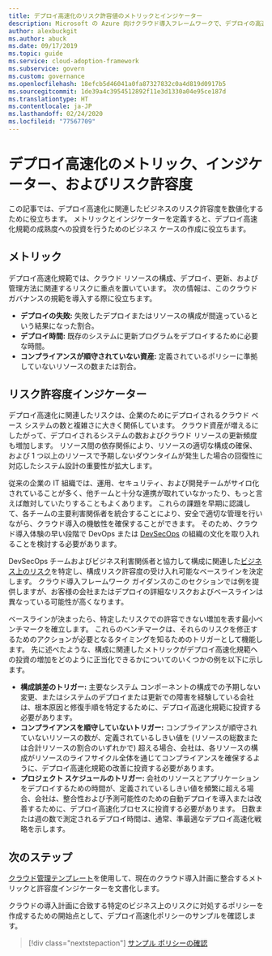 ```yaml
---
title: デプロイ高速化のリスク許容値のメトリックとインジケーター
description: Microsoft の Azure 向けクラウド導入フレームワークで、デプロイの高速化に関連するビジネス リスクの許容度を定量化します。
author: alexbuckgit
ms.author: abuck
ms.date: 09/17/2019
ms.topic: guide
ms.service: cloud-adoption-framework
ms.subservice: govern
ms.custom: governance
ms.openlocfilehash: 18efcb5d46041a0fa87327832c0a4d819d0917b5
ms.sourcegitcommit: 1de39a4c3954512892f11e3d1330a04e95ce187d
ms.translationtype: HT
ms.contentlocale: ja-JP
ms.lasthandoff: 02/24/2020
ms.locfileid: "77567709"
---
```

# <a name="deployment-acceleration-metrics-indicators-and-risk-tolerance"></a>デプロイ高速化のメトリック、インジケーター、およびリスク許容度

この記事では、デプロイ高速化に関連したビジネスのリスク許容度を数値化するために役立ちます。 メトリックとインジケーターを定義すると、デプロイ高速化規範の成熟度への投資を行うためのビジネス ケースの作成に役立ちます。

## <a name="metrics"></a>メトリック

デプロイ高速化規範では、クラウド リソースの構成、デプロイ、更新、および管理方法に関連するリスクに重点を置いています。 次の情報は、このクラウド ガバナンスの規範を導入する際に役立ちます。

- **デプロイの失敗:** 失敗したデプロイまたはリソースの構成が間違っているという結果になった割合。
- **デプロイ時間:** 既存のシステムに更新プログラムをデプロイするために必要な時間。
- **コンプライアンスが順守されていない資産:** 定義されているポリシーに準拠していないリソースの数または割合。

## <a name="risk-tolerance-indicators"></a>リスク許容度インジケーター

デプロイ高速化に関連したリスクは、企業のためにデプロイされるクラウド ベース システムの数と複雑さに大きく関係しています。 クラウド資産が増えるにしたがって、デプロイされるシステムの数およびクラウド リソースの更新頻度も増加します。 リソース間の依存関係により、リソースの適切な構成の確保、および 1 つ以上のリソースで予期しないダウンタイムが発生した場合の回復性に対応したシステム設計の重要性が拡大します。

<!-- "en-us" location is required for the URL below. -->

従来の企業の IT 組織では、運用、セキュリティ、および開発チームがサイロ化されていることが多く、他チームと十分な連携が取れていなかったり、もっと言えば敵対していたりすることもよくあります。 これらの課題を早期に認識して、各チームの主要利害関係者を統合することにより、安全で適切な管理を行いながら、クラウド導入の機敏性を確保することができます。 そのため、クラウド導入体験の早い段階で DevOps または [DevSecOps](https://www.microsoft.com/en-us/securityengineering/devsecops) の組織の文化を取り入れることを検討する必要があります。

DevSecOps チームおよびビジネス利害関係者と協力して構成に関連した[ビジネス上のリスク](./business-risks.md)を特定し、構成リスク許容度の受け入れ可能なベースラインを決定します。 クラウド導入フレームワーク ガイダンスのこのセクションでは例を提供しますが、お客様の会社またはデプロイの詳細なリスクおよびベースラインは異なっている可能性が高くなります。

ベースラインが決まったら、特定したリスクでの許容できない増加を表す最小ベンチマークを確立します。 これらのベンチマークは、それらのリスクを修正するためのアクションが必要となるタイミングを知るためのトリガーとして機能します。 先に述べたような、構成に関連したメトリックがデプロイ高速化規範への投資の増加をどのように正当化できるかについてのいくつかの例を以下に示します。

- **構成誤差のトリガー:** 主要なシステム コンポーネントの構成での予期しない変更、またはシステムのデプロイまたは更新での障害を経験している会社は、根本原因と修復手順を特定するために、デプロイ高速化規範に投資する必要があります。
- **コンプライアンスを順守していないトリガー:** コンプライアンスが順守されていないリソースの数が、定義されているしきい値を (リソースの総数または合計リソースの割合のいずれかで) 超える場合、会社は、各リソースの構成がリソースのライフサイクル全体を通じてコンプライアンスを確保するように、デプロイ高速化規範の改善に投資する必要があります。
- **プロジェクト スケジュールのトリガー:** 会社のリソースとアプリケーションをデプロイするための時間が、定義されているしきい値を頻繁に超える場合、会社は、整合性および予測可能性のための自動デプロイを導入または改善するために、デプロイ高速化プロセスに投資する必要があります。 日数または週の数で測定されるデプロイ時間は、通常、準最適なデプロイ高速化戦略を示します。

## <a name="next-steps"></a>次のステップ

[クラウド管理テンプレート](./template.md)を使用して、現在のクラウド導入計画に整合するメトリックと許容度インジケーターを文書化します。

クラウドの導入計画に合致する特定のビジネス上のリスクに対処するポリシーを作成するための開始点として、デプロイ高速化ポリシーのサンプルを確認します。

> [!div class="nextstepaction"]
> [サンプル ポリシーの確認](./policy-statements.md)
